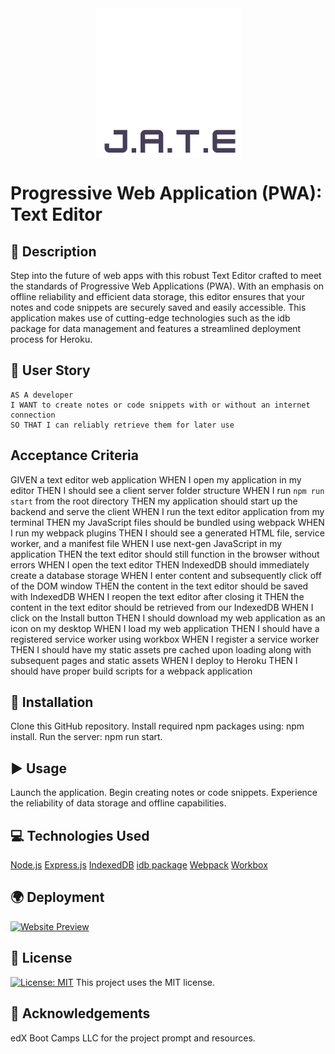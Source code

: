  <img style="display: block; margin-left: auto; margin-right: auto;" src="assets/JATE_logo.png">
  
# Progressive Web Application (PWA): Text Editor
## 🌟 Description
Step into the future of web apps with this robust Text Editor crafted to meet the standards of Progressive Web Applications (PWA). With an emphasis on offline reliability and efficient data storage, this editor ensures that your notes and code snippets are securely saved and easily accessible. This application makes use of cutting-edge technologies such as the idb package for data management and features a streamlined deployment process for Heroku.
## 📜 User Story
```
AS A developer
I WANT to create notes or code snippets with or without an internet connection
SO THAT I can reliably retrieve them for later use
```
## Acceptance Criteria
GIVEN a text editor web application
WHEN I open my application in my editor
THEN I should see a client server folder structure
WHEN I run `npm run start` from the root directory
THEN my application should start up the backend and serve the client
WHEN I run the text editor application from my terminal
THEN my JavaScript files should be bundled using webpack
WHEN I run my webpack plugins
THEN I should see a generated HTML file, service worker, and a manifest file
WHEN I use next-gen JavaScript in my application
THEN the text editor should still function in the browser without errors
WHEN I open the text editor
THEN IndexedDB should immediately create a database storage
WHEN I enter content and subsequently click off of the DOM window
THEN the content in the text editor should be saved with IndexedDB
WHEN I reopen the text editor after closing it
THEN the content in the text editor should be retrieved from our IndexedDB
WHEN I click on the Install button
THEN I should download my web application as an icon on my desktop
WHEN I load my web application
THEN I should have a registered service worker using workbox
WHEN I register a service worker
THEN I should have my static assets pre cached upon loading along with subsequent pages and static assets
WHEN I deploy to Heroku
THEN I should have proper build scripts for a webpack application

## 🚀 Installation
Clone this GitHub repository.
Install required npm packages using: npm install.
Run the server: npm run start.

## ▶️ Usage
Launch the application.
Begin creating notes or code snippets.
Experience the reliability of data storage and offline capabilities.

## 💻 Technologies Used
[Node.js](https://nodejs.org/en)
[Express.js](https://expressjs.com/)
[IndexedDB](https://developer.mozilla.org/en-US/docs/Web/API/IndexedDB_API)
[idb package](https://www.npmjs.com/package/idb)
[Webpack](https://webpack.js.org/)
[Workbox](https://developers.google.com/web/tools/workbox)

## 🌍 Deployment
<a href="https://text-editor-pwa-cmb-953d51a916c2.herokuapp.com"><img src="assets/JATE.png" alt="Website Preview"></a>

## 📄 License
[![License: MIT](https://img.shields.io/badge/License-MIT-yellow.svg)](https://opensource.org/licenses/MIT)
This project uses the MIT license.

## 👏 Acknowledgements
edX Boot Camps LLC for the project prompt and resources.
